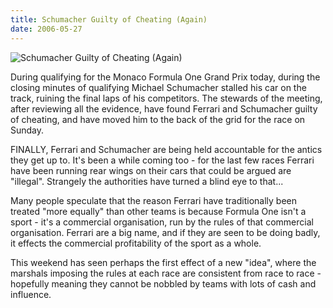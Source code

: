 ```yaml
---
title: Schumacher Guilty of Cheating (Again)
date: 2006-05-27
---
```


![Schumacher Guilty of Cheating (Again)](https://source.unsplash.com/gp8BLyaTaA0/1600x900)

During qualifying for the Monaco Formula One Grand Prix today, during the closing minutes of qualifying Michael Schumacher stalled his car on the track, ruining the final laps of his competitors. The stewards of the meeting, after reviewing all the evidence, have found Ferrari and Schumacher guilty of cheating, and have moved him to the back of the grid for the race on Sunday.

FINALLY, Ferrari and Schumacher are being held accountable for the antics they get up to. It's been a while coming too - for the last few races Ferrari have been running rear wings on their cars that could be argued are "illegal". Strangely the authorities have turned a blind eye to that...

Many people speculate that the reason Ferrari have traditionally been treated "more equally" than other teams is because Formula One isn't a sport - it's a commercial organisation, run by the rules of that commercial organisation. Ferrari are a big name, and if they are seen to be doing badly, it effects the commercial profitability of the sport as a whole.

This weekend has seen perhaps the first effect of a new "idea", where the marshals imposing the rules at each race are consistent from race to race - hopefully meaning they cannot be nobbled by teams with lots of cash and influence.